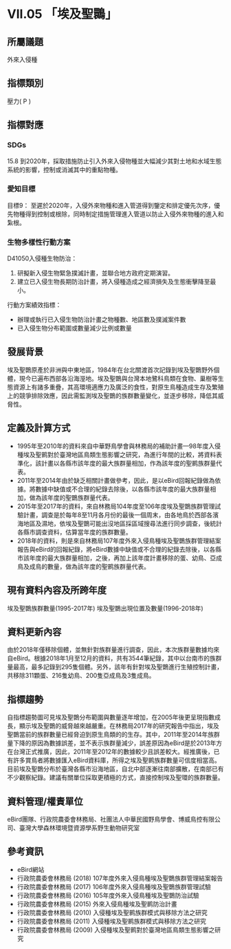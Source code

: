 # VII.05 「埃及聖䴉」

<script type="text/javascript" src="http://cdn.mathjax.org/mathjax/latest/MathJax.js?config=TeX-AMS-MML_HTMLorMML"></script>

## 所屬議題
外來入侵種
## 指標類別
壓力( P )
## 指標對應
### SDGs
15.8
到2020年，採取措施防止引入外來入侵物種並大幅減少其對土地和水域生態系統的影響，控制或消滅其中的重點物種。
### 愛知目標
目標9：
至遲於2020年，入侵外來物種和進入管道得到鑒定和排定優先次序，優先物種得到控制或根除，同時制定措施管理進入管道以防止入侵外來物種的進入和紮根。
### 生物多樣性行動方案
D41050入侵種生物防治：
1. 研擬新入侵生物緊急撲滅計畫，並聯合地方政府定期演習。
2. 建立已入侵生物長期防治計畫，將入侵種造成之經濟損失及生態衝擊降至最小。

行動方案績效指標：
* 辦理或執行已入侵生物防治計畫之物種數、地區數及撲滅案件數
* 已入侵生物分布範圍或數量減少比例或數量
## 發展背景
埃及聖䴉原產於非洲與中東地區，1984年在台北關渡首次記錄到埃及聖䴉野外個體，現今已遍布西部各沿海溼地。埃及聖䴉與台灣本地鷺科鳥類在食物、巢樹等生態資源上有諸多重疊，其高環境適應力及廣泛的食性，對原生鳥種造成生存及繁殖上的競爭排除效應，因此需監測埃及聖䴉的族群數量變化，並逐步移除，降低其威脅性。
## 定義及計算方式
* 1995年至2010年的資料來自中華野鳥學會與林務局的補助計畫—98年度入侵種埃及聖鹮對於臺灣地區鳥類生態影響之研究，為進行年間的比較，將資料表準化，該計畫以各縣市該年度的最大族群量相加，作為該年度的聖鹮族群量代表。
* 2011年至2014年由於缺乏相關計畫做參考，因此，是以eBird回報紀錄做為依據。將數據中缺值或不合理的紀錄去除後，以各縣市該年度的最大族群量相加，做為該年度的聖䴉族群量代表。
* 2015年至2017年的資料，來自林務局104年度至106年度埃及聖䴉族群管理試驗計畫，調查是於每年8至11月各月份的最後一個周末，由各地鳥於西部各濱海地區及濕地，依埃及聖䴉可能出沒地區採區域搜尋法進行同步調查，後統計各縣市調查資料，估算當年度的族群數量。
* 2018年的資料，則是來自林務局107年度外來入侵鳥種埃及聖䴉族群管理結案報告與eBird的回報紀錄，將eBird數據中缺值或不合理的紀錄去除後，以各縣市該年度的最大族群量相加，之後，再加上該年度計畫移除的蛋、幼鳥、亞成鳥及成鳥的數量，做為該年度的聖鹮族群量代表。
## 現有資料內容及所跨年度
埃及聖䴉族群數量(1995-2017年)
埃及聖䴉出現位置及數量(1996-2018年)
## 資料更新內容
由於2018年僅移除個體，並無針對族群量進行調查，因此，本次族群量數據均來自eBird。根據2018年1月至12月的資料，共有3544筆紀錄，其中以台南市的族群量最高，最多記錄到295隻個體。另外，該年有針對埃及聖䴉進行生殖控制計畫，共移除311顆蛋、216隻幼鳥、200隻亞成鳥及3隻成鳥。
## 指標趨勢
自指標趨勢圖可見埃及聖䴉分布範圍與數量逐年增加，在2005年後更呈現指數成長，顯示埃及聖䴉的威脅越來越嚴重。在林務局2017年的研究報告中指出，埃及聖䴉當前的族群數量已經脅迫到原生鳥類的的生存。其中，2011年至2014年族群量下降的原因為數據誤差，並不表示族群量減少，誤差原因為eBird是於2013年方在台灣正式推廣，因此，2011年至2012年的數據較少且誤差較大。經推廣後，已有許多賞鳥者將數據匯入eBird資料庫，所得之埃及聖鹮族群數量可信度相當高。
目前埃及聖䴉分布於臺灣各縣市沿海地區，自北中部逐漸往南部擴散，在南部已有不少觀察紀錄。建議有關單位採取更積極的方式，直接控制埃及聖環的族群數量。
## 資料管理/權責單位
eBird團隊、行政院農委會林務局、社團法人中華民國野鳥學會、博威鳥控有限公司、臺灣大學森林環境暨資源學系野生動物研究室
## 參考資訊
* eBird網站
* 行政院農委會林務局 (2018) 107年度外來入侵鳥種埃及聖䴉族群管理結案報告
* 行政院農委會林務局 (2017) 106年度外來入侵鳥種埃及聖䴉族群管理試驗
* 行政院農委會林務局 (2016) 105年度外來入侵鳥種埃及聖䴉防治試驗
* 行政院農委會林務局 (2015) 外來入侵鳥種埃及聖鹮防治計畫
* 行政院農委會林務局 (2010) 入侵種埃及聖鹮族群模式與移除方法之研究
* 行政院農委會林務局 (2011) 入侵種埃及聖鹮族群模式與移除方法之研究
* 行政院農委會林務局 (2009) 入侵種埃及聖鹮對於臺灣地區鳥類生態影響之研究